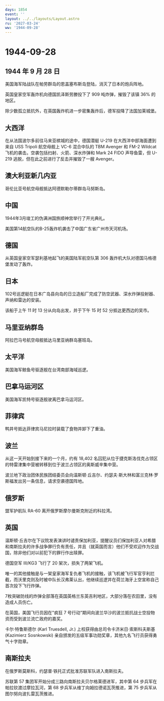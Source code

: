 ```yaml
---
days: 1854
event: ''
layout: ../../layouts/Layout.astro
ru: '2027-03-24'
ww: '1944-09-28'
---
```


# 1944-09-28

## 1944 年 9 月 28 日

美国海军陆战队在帕劳群岛的恩盖塞布斯岛登陆，消灭了日本的炮兵阵地。

英国皇家空军轰炸机向德国凯泽斯劳滕投下了 909 吨炸弹，摧毁了该镇 36%
的地区。

除少数孤立抵抗外，在英国轰炸机进一步密集轰炸后，德军投降了法国加莱城堡。

## 大西洋

在从法国波尔多前往马来亚槟城的途中，德国潜艇 U-219
在大西洋中部海面遭到来自 USS Tripoli 航空母舰上 VC-6 混合中队的 TBM
Avenger 和 FM-2 Wildcat 飞机的袭击。空袭包括扫射、火箭、深水炸弹和 Mark
24 FIDO 声导鱼雷，但 U-219 逃脱，但在此之前进行了反击并摧毁了一艘
Avenger。

## 澳大利亚新几内亚

哥伦比亚号航空母舰抵达阿德默勒尔蒂群岛马努斯岛。

## 中国

1944年3月竣工的伪满洲国旅顺神宫举行了开光典礼。

美国第14航空队的B-25轰炸机袭击了中国广东省广州市天河机场。

## 德国

从英国皇家空军瑟利基地起飞的美国陆军航空队第 306
轰炸机大队对德国马格德堡发动了轰炸。

## 日本

102号巡逻艇在日本广岛县向岛的日立造船厂完成了防空武器、深水炸弹投射器、声纳和雷达的安装。

该船于上午 11 时 13 分从向岛出发，并于下午 15 时 52 分抵达更西边的吴市。

## 马里亚纳群岛

阿拉巴马号航空母舰抵达马里亚纳群岛塞班岛。

## 太平洋

美国海军鲸鱼号驱逐舰在台湾南部海域巡逻。

## 巴拿马运河区

美国海军凯特号驱逐舰驶离巴拿马运河区。

## 菲律宾

鸭井号抵达菲律宾马尼拉时装载了食物并卸下了重油。

## 波兰

从这一天开始到接下来的一个月，约有 18,402
名囚犯从位于捷克斯洛伐克占领区的特雷津集中营被转移到位于波兰占领区的奥斯威辛集中营。

波兰地下政治团体民族团结委员会向温斯顿·丘吉尔、约瑟夫·斯大林和富兰克林·罗斯福发出另一条信息，请求空袭德国阵地。

## 俄罗斯

盟军护航队 RA-60 离开俄罗斯摩尔曼斯克附近的科拉湾。

## 英国

温斯顿·丘吉尔在下议院发表演讲时谴责保加利亚，提醒议员们保加利亚人对希腊和南斯拉夫的许多战争罪行负有责任，并且（就英国而言）他们不受欢迎作为交战国，除非他们对以前犯下的罪行作出赎罪。

德国空军 III/KG3 飞行了 20 架次，损失了两架飞机。

唯一的其他接触是与一架皇家海军复仇者飞机的接触，该飞机被飞行军官亨利拦截，而沃里克则及时被中队长汉弗莱认出，他继续巡逻并在荷兰海牙上空宣称自己首次投下飞行炸弹。

7枚突破防线的炸弹全部落在英国英格兰东英吉利地区，大部分落在农田里，没有造成人员伤亡。

在英国，美国飞行员因在"疯狂 7
号行动"期间向波兰华沙的波兰抵抗战士空投物资而受到波兰流亡政府的嘉奖。

卡尔·特鲁斯德尔 (Karl Truesdell, Jr.)
上校获得由总司令卡济米日·索斯科夫斯基 (Kazimierz Sosnkowski)
亲自颁发的五级军事功勋奖章，其他九名飞行员获得勇气十字勋章。

## 南斯拉夫

在俄罗斯莫斯科，约瑟普·铁托正式批准苏联军队进入南斯拉夫。

苏联第 57 集团军开始分成三路向南斯拉夫贝尔格莱德进军，其中第 64
步兵军在帕拉钦渡过摩拉瓦河，第 68 步兵军从维丁向姆拉德诺瓦茨推进，第 75
步兵军从图尔努向波扎雷瓦茨推进。